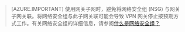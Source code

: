 >[AZURE.IMPORTANT] 使用网关子网时，避免将网络安全组 (NSG) 与网关子网关联。将网络安全组与此子网关联可能会导致 VPN 网关停止按预期方式工作。有关网络安全组的详细信息，请参阅[什么是网络安全组？](/documentation/articles/virtual-networks-nsg/)

<!---HONumber=Mooncake_1031_2016-->
